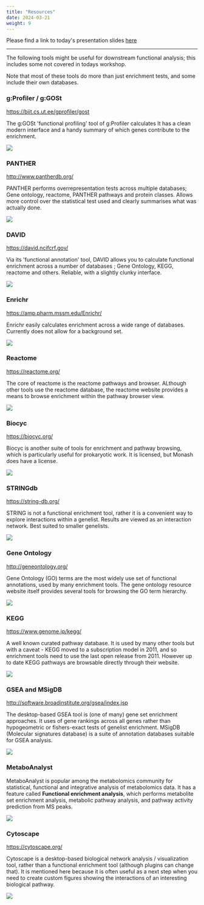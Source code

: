 ```yaml
---
title: "Resources"
date: 2024-03-21
weight: 9
---
```


Please find a link to today's presentation slides [here](../../enrichment_analysis_2024.pdf)


-----

The following tools might be useful for downstream functional analysis; this includes some not covered in todays workshop. 

<!-- https://monashbioinformaticsplatform.github.io/enrichment_analysis_workshop/img/shsy5ydiff.png) 
http://localhost:1313/enrichment_analysis_workshop/img/david.png
--> 

Note that most of these tools do more than just enrichment tests, and some include their own databases. 

### g:Profiler / g:GOSt

https://biit.cs.ut.ee/gprofiler/gost

The g:GOSt 'functional profiling' tool of g:Profiler calculates 
It has a clean modern interface and a handy summary of which genes contribute to the enrichment. 

![](https://monashbioinformaticsplatform.github.io/enrichment_analysis_workshop/img/gprofiler.png)

### PANTHER 

http://www.pantherdb.org/

PANTHER performs overrepresentation tests across multiple databases; Gene ontology, reactome, PANTHER pathways and protein classes. Allows more control over the statistical test used and clearly summarises what was actually done.

![](https://monashbioinformaticsplatform.github.io/enrichment_analysis_workshop/img/panther.png)

### DAVID 

https://david.ncifcrf.gov/

Via its 'functional annotation' tool, DAVID allows you to calculate functional enrichment across a number of databases ; Gene Ontology, KEGG, reactome and others. Reliable, with a slightly clunky interface.

![](https://monashbioinformaticsplatform.github.io/enrichment_analysis_workshop/img/david.png)

### Enrichr

https://amp.pharm.mssm.edu/Enrichr/

Enrichr easily calculates enrichment across a wide range of databases. Currently does not allow for a background set. 

![](https://monashbioinformaticsplatform.github.io/enrichment_analysis_workshop/img/enrichr.png)



### Reactome

https://reactome.org/

The core of reactome is the reactome pathways and browser. ALthough other tools use the reactome database, the reactome website provides a means to browse enrichment within the pathway browser view.

![](https://monashbioinformaticsplatform.github.io/enrichment_analysis_workshop/img/reactome.png)



### Biocyc

https://biocyc.org/

Biocyc is another suite of tools for enrichment and pathway browsing, which is particularly useful for prokaryotic work. It is licensed, but Monash does have a license.

![](https://monashbioinformaticsplatform.github.io/enrichment_analysis_workshop/img/biocyc.png)



### STRINGdb

https://string-db.org/

STRING is not a functional enrichment tool, rather it is a convenient way to explore interactions within a genelist. Results are viewed as an interaction network. Best suited to smaller genelists.

![](https://monashbioinformaticsplatform.github.io/enrichment_analysis_workshop/img/string.png)


### Gene Ontology

http://geneontology.org/

Gene Ontology (GO) terms are the most widely use set of functional annotations, used by many enrichment tools. The gene ontology resource website itself provides several tools for browsing the GO term hierarchy.

![](https://monashbioinformaticsplatform.github.io/enrichment_analysis_workshop/img/go.png)

### KEGG

https://www.genome.jp/kegg/

A well known curated pathway database. It is used by many other tools but with a caveat - KEGG moved to a subscription model in 2011, and so enrichment tools need to use the last open release from 2011. However up to date KEGG pathways are browsable directly through their website. 

![](https://monashbioinformaticsplatform.github.io/enrichment_analysis_workshop/img/kegg.png)


### GSEA and MSigDB

http://software.broadinstitute.org/gsea/index.jsp

The desktop-based GSEA tool is (one of many) gene set enrichment approaches. It uses of gene rankings across all genes rather than hypogeometric or fishers-exact tests of genelist enrichment.  MSigDB (Molecular signatures database) is a suite of annotation databases suitable for GSEA analysis.

![](https://monashbioinformaticsplatform.github.io/enrichment_analysis_workshop/img/gsea.png)


### MetaboAnalyst
MetaboAnalyst is popular among the metabolomics community for statistical, functional and integrative analysis of metabolomics data. It has a feature called **Functional enrichment analysis**, which performs metabolite set enrichment analysis, metabolic pathway analysis, and pathway activity prediction from MS peaks.

![](https://monashbioinformaticsplatform.github.io/enrichment_analysis_workshop/img/metaboanalyst.png)

### Cytoscape

https://cytoscape.org/

Cytoscape is a desktop-based biological network analysis / visualization tool, rather than a functional enrichment tool (although plugins can change that). It is mentioned here because it is often useful as a next step when you need to create custom figures showing the interactions of an interesting biological pathway. 

![](https://monashbioinformaticsplatform.github.io/enrichment_analysis_workshop/img/cytoscape.png)

